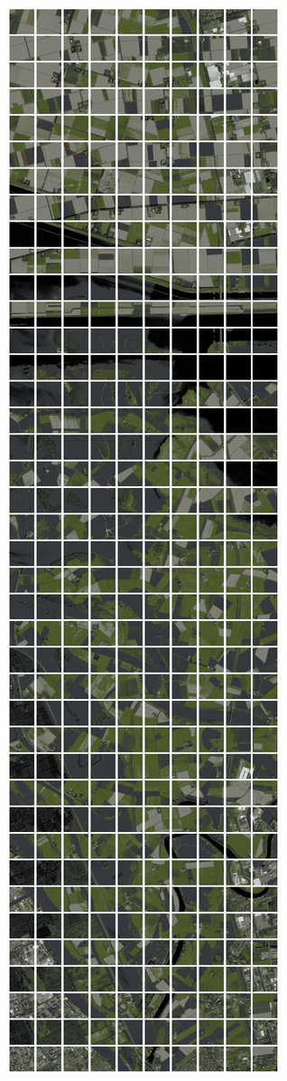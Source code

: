 <html>
<div>
<img src="https://github.com/HakkaTjakka/NL_TILE_MAP/blob/main/18/633/-1055/r.6330.-10550.png" height="44" width="44">
<img src="https://github.com/HakkaTjakka/NL_TILE_MAP/blob/main/18/633/-1055/r.6331.-10550.png" height="44" width="44">
<img src="https://github.com/HakkaTjakka/NL_TILE_MAP/blob/main/18/633/-1055/r.6332.-10550.png" height="44" width="44">
<img src="https://github.com/HakkaTjakka/NL_TILE_MAP/blob/main/18/633/-1055/r.6333.-10550.png" height="44" width="44">
<img src="https://github.com/HakkaTjakka/NL_TILE_MAP/blob/main/18/633/-1055/r.6334.-10550.png" height="44" width="44">
<img src="https://github.com/HakkaTjakka/NL_TILE_MAP/blob/main/18/633/-1055/r.6335.-10550.png" height="44" width="44">
<img src="https://github.com/HakkaTjakka/NL_TILE_MAP/blob/main/18/633/-1055/r.6336.-10550.png" height="44" width="44">
<img src="https://github.com/HakkaTjakka/NL_TILE_MAP/blob/main/18/633/-1055/r.6337.-10550.png" height="44" width="44">
<img src="https://github.com/HakkaTjakka/NL_TILE_MAP/blob/main/18/633/-1055/r.6338.-10550.png" height="44" width="44">
<img src="https://github.com/HakkaTjakka/NL_TILE_MAP/blob/main/18/633/-1055/r.6339.-10550.png" height="44" width="44">
<img src="https://github.com/HakkaTjakka/NL_TILE_MAP/blob/main/18/634/-1055/r.6340.-10550.png" height="44" width="44">
<img src="https://github.com/HakkaTjakka/NL_TILE_MAP/blob/main/18/634/-1055/r.6341.-10550.png" height="44" width="44">
<img src="https://github.com/HakkaTjakka/NL_TILE_MAP/blob/main/18/634/-1055/r.6342.-10550.png" height="44" width="44">
<img src="https://github.com/HakkaTjakka/NL_TILE_MAP/blob/main/18/634/-1055/r.6343.-10550.png" height="44" width="44">
<img src="https://github.com/HakkaTjakka/NL_TILE_MAP/blob/main/18/634/-1055/r.6344.-10550.png" height="44" width="44">
<img src="https://github.com/HakkaTjakka/NL_TILE_MAP/blob/main/18/634/-1055/r.6345.-10550.png" height="44" width="44">
<img src="https://github.com/HakkaTjakka/NL_TILE_MAP/blob/main/18/634/-1055/r.6346.-10550.png" height="44" width="44">
<img src="https://github.com/HakkaTjakka/NL_TILE_MAP/blob/main/18/634/-1055/r.6347.-10550.png" height="44" width="44">
<img src="https://github.com/HakkaTjakka/NL_TILE_MAP/blob/main/18/634/-1055/r.6348.-10550.png" height="44" width="44">
<img src="https://github.com/HakkaTjakka/NL_TILE_MAP/blob/main/18/634/-1055/r.6349.-10550.png" height="44" width="44">
<br>
<img src="https://github.com/HakkaTjakka/NL_TILE_MAP/blob/main/18/633/-1055/r.6330.-10549.png" height="44" width="44">
<img src="https://github.com/HakkaTjakka/NL_TILE_MAP/blob/main/18/633/-1055/r.6331.-10549.png" height="44" width="44">
<img src="https://github.com/HakkaTjakka/NL_TILE_MAP/blob/main/18/633/-1055/r.6332.-10549.png" height="44" width="44">
<img src="https://github.com/HakkaTjakka/NL_TILE_MAP/blob/main/18/633/-1055/r.6333.-10549.png" height="44" width="44">
<img src="https://github.com/HakkaTjakka/NL_TILE_MAP/blob/main/18/633/-1055/r.6334.-10549.png" height="44" width="44">
<img src="https://github.com/HakkaTjakka/NL_TILE_MAP/blob/main/18/633/-1055/r.6335.-10549.png" height="44" width="44">
<img src="https://github.com/HakkaTjakka/NL_TILE_MAP/blob/main/18/633/-1055/r.6336.-10549.png" height="44" width="44">
<img src="https://github.com/HakkaTjakka/NL_TILE_MAP/blob/main/18/633/-1055/r.6337.-10549.png" height="44" width="44">
<img src="https://github.com/HakkaTjakka/NL_TILE_MAP/blob/main/18/633/-1055/r.6338.-10549.png" height="44" width="44">
<img src="https://github.com/HakkaTjakka/NL_TILE_MAP/blob/main/18/633/-1055/r.6339.-10549.png" height="44" width="44">
<img src="https://github.com/HakkaTjakka/NL_TILE_MAP/blob/main/18/634/-1055/r.6340.-10549.png" height="44" width="44">
<img src="https://github.com/HakkaTjakka/NL_TILE_MAP/blob/main/18/634/-1055/r.6341.-10549.png" height="44" width="44">
<img src="https://github.com/HakkaTjakka/NL_TILE_MAP/blob/main/18/634/-1055/r.6342.-10549.png" height="44" width="44">
<img src="https://github.com/HakkaTjakka/NL_TILE_MAP/blob/main/18/634/-1055/r.6343.-10549.png" height="44" width="44">
<img src="https://github.com/HakkaTjakka/NL_TILE_MAP/blob/main/18/634/-1055/r.6344.-10549.png" height="44" width="44">
<img src="https://github.com/HakkaTjakka/NL_TILE_MAP/blob/main/18/634/-1055/r.6345.-10549.png" height="44" width="44">
<img src="https://github.com/HakkaTjakka/NL_TILE_MAP/blob/main/18/634/-1055/r.6346.-10549.png" height="44" width="44">
<img src="https://github.com/HakkaTjakka/NL_TILE_MAP/blob/main/18/634/-1055/r.6347.-10549.png" height="44" width="44">
<img src="https://github.com/HakkaTjakka/NL_TILE_MAP/blob/main/18/634/-1055/r.6348.-10549.png" height="44" width="44">
<img src="https://github.com/HakkaTjakka/NL_TILE_MAP/blob/main/18/634/-1055/r.6349.-10549.png" height="44" width="44">
<br>
<img src="https://github.com/HakkaTjakka/NL_TILE_MAP/blob/main/18/633/-1055/r.6330.-10548.png" height="44" width="44">
<img src="https://github.com/HakkaTjakka/NL_TILE_MAP/blob/main/18/633/-1055/r.6331.-10548.png" height="44" width="44">
<img src="https://github.com/HakkaTjakka/NL_TILE_MAP/blob/main/18/633/-1055/r.6332.-10548.png" height="44" width="44">
<img src="https://github.com/HakkaTjakka/NL_TILE_MAP/blob/main/18/633/-1055/r.6333.-10548.png" height="44" width="44">
<img src="https://github.com/HakkaTjakka/NL_TILE_MAP/blob/main/18/633/-1055/r.6334.-10548.png" height="44" width="44">
<img src="https://github.com/HakkaTjakka/NL_TILE_MAP/blob/main/18/633/-1055/r.6335.-10548.png" height="44" width="44">
<img src="https://github.com/HakkaTjakka/NL_TILE_MAP/blob/main/18/633/-1055/r.6336.-10548.png" height="44" width="44">
<img src="https://github.com/HakkaTjakka/NL_TILE_MAP/blob/main/18/633/-1055/r.6337.-10548.png" height="44" width="44">
<img src="https://github.com/HakkaTjakka/NL_TILE_MAP/blob/main/18/633/-1055/r.6338.-10548.png" height="44" width="44">
<img src="https://github.com/HakkaTjakka/NL_TILE_MAP/blob/main/18/633/-1055/r.6339.-10548.png" height="44" width="44">
<img src="https://github.com/HakkaTjakka/NL_TILE_MAP/blob/main/18/634/-1055/r.6340.-10548.png" height="44" width="44">
<img src="https://github.com/HakkaTjakka/NL_TILE_MAP/blob/main/18/634/-1055/r.6341.-10548.png" height="44" width="44">
<img src="https://github.com/HakkaTjakka/NL_TILE_MAP/blob/main/18/634/-1055/r.6342.-10548.png" height="44" width="44">
<img src="https://github.com/HakkaTjakka/NL_TILE_MAP/blob/main/18/634/-1055/r.6343.-10548.png" height="44" width="44">
<img src="https://github.com/HakkaTjakka/NL_TILE_MAP/blob/main/18/634/-1055/r.6344.-10548.png" height="44" width="44">
<img src="https://github.com/HakkaTjakka/NL_TILE_MAP/blob/main/18/634/-1055/r.6345.-10548.png" height="44" width="44">
<img src="https://github.com/HakkaTjakka/NL_TILE_MAP/blob/main/18/634/-1055/r.6346.-10548.png" height="44" width="44">
<img src="https://github.com/HakkaTjakka/NL_TILE_MAP/blob/main/18/634/-1055/r.6347.-10548.png" height="44" width="44">
<img src="https://github.com/HakkaTjakka/NL_TILE_MAP/blob/main/18/634/-1055/r.6348.-10548.png" height="44" width="44">
<img src="https://github.com/HakkaTjakka/NL_TILE_MAP/blob/main/18/634/-1055/r.6349.-10548.png" height="44" width="44">
<br>
<img src="https://github.com/HakkaTjakka/NL_TILE_MAP/blob/main/18/633/-1055/r.6330.-10547.png" height="44" width="44">
<img src="https://github.com/HakkaTjakka/NL_TILE_MAP/blob/main/18/633/-1055/r.6331.-10547.png" height="44" width="44">
<img src="https://github.com/HakkaTjakka/NL_TILE_MAP/blob/main/18/633/-1055/r.6332.-10547.png" height="44" width="44">
<img src="https://github.com/HakkaTjakka/NL_TILE_MAP/blob/main/18/633/-1055/r.6333.-10547.png" height="44" width="44">
<img src="https://github.com/HakkaTjakka/NL_TILE_MAP/blob/main/18/633/-1055/r.6334.-10547.png" height="44" width="44">
<img src="https://github.com/HakkaTjakka/NL_TILE_MAP/blob/main/18/633/-1055/r.6335.-10547.png" height="44" width="44">
<img src="https://github.com/HakkaTjakka/NL_TILE_MAP/blob/main/18/633/-1055/r.6336.-10547.png" height="44" width="44">
<img src="https://github.com/HakkaTjakka/NL_TILE_MAP/blob/main/18/633/-1055/r.6337.-10547.png" height="44" width="44">
<img src="https://github.com/HakkaTjakka/NL_TILE_MAP/blob/main/18/633/-1055/r.6338.-10547.png" height="44" width="44">
<img src="https://github.com/HakkaTjakka/NL_TILE_MAP/blob/main/18/633/-1055/r.6339.-10547.png" height="44" width="44">
<img src="https://github.com/HakkaTjakka/NL_TILE_MAP/blob/main/18/634/-1055/r.6340.-10547.png" height="44" width="44">
<img src="https://github.com/HakkaTjakka/NL_TILE_MAP/blob/main/18/634/-1055/r.6341.-10547.png" height="44" width="44">
<img src="https://github.com/HakkaTjakka/NL_TILE_MAP/blob/main/18/634/-1055/r.6342.-10547.png" height="44" width="44">
<img src="https://github.com/HakkaTjakka/NL_TILE_MAP/blob/main/18/634/-1055/r.6343.-10547.png" height="44" width="44">
<img src="https://github.com/HakkaTjakka/NL_TILE_MAP/blob/main/18/634/-1055/r.6344.-10547.png" height="44" width="44">
<img src="https://github.com/HakkaTjakka/NL_TILE_MAP/blob/main/18/634/-1055/r.6345.-10547.png" height="44" width="44">
<img src="https://github.com/HakkaTjakka/NL_TILE_MAP/blob/main/18/634/-1055/r.6346.-10547.png" height="44" width="44">
<img src="https://github.com/HakkaTjakka/NL_TILE_MAP/blob/main/18/634/-1055/r.6347.-10547.png" height="44" width="44">
<img src="https://github.com/HakkaTjakka/NL_TILE_MAP/blob/main/18/634/-1055/r.6348.-10547.png" height="44" width="44">
<img src="https://github.com/HakkaTjakka/NL_TILE_MAP/blob/main/18/634/-1055/r.6349.-10547.png" height="44" width="44">
<br>
<img src="https://github.com/HakkaTjakka/NL_TILE_MAP/blob/main/18/633/-1055/r.6330.-10546.png" height="44" width="44">
<img src="https://github.com/HakkaTjakka/NL_TILE_MAP/blob/main/18/633/-1055/r.6331.-10546.png" height="44" width="44">
<img src="https://github.com/HakkaTjakka/NL_TILE_MAP/blob/main/18/633/-1055/r.6332.-10546.png" height="44" width="44">
<img src="https://github.com/HakkaTjakka/NL_TILE_MAP/blob/main/18/633/-1055/r.6333.-10546.png" height="44" width="44">
<img src="https://github.com/HakkaTjakka/NL_TILE_MAP/blob/main/18/633/-1055/r.6334.-10546.png" height="44" width="44">
<img src="https://github.com/HakkaTjakka/NL_TILE_MAP/blob/main/18/633/-1055/r.6335.-10546.png" height="44" width="44">
<img src="https://github.com/HakkaTjakka/NL_TILE_MAP/blob/main/18/633/-1055/r.6336.-10546.png" height="44" width="44">
<img src="https://github.com/HakkaTjakka/NL_TILE_MAP/blob/main/18/633/-1055/r.6337.-10546.png" height="44" width="44">
<img src="https://github.com/HakkaTjakka/NL_TILE_MAP/blob/main/18/633/-1055/r.6338.-10546.png" height="44" width="44">
<img src="https://github.com/HakkaTjakka/NL_TILE_MAP/blob/main/18/633/-1055/r.6339.-10546.png" height="44" width="44">
<img src="https://github.com/HakkaTjakka/NL_TILE_MAP/blob/main/18/634/-1055/r.6340.-10546.png" height="44" width="44">
<img src="https://github.com/HakkaTjakka/NL_TILE_MAP/blob/main/18/634/-1055/r.6341.-10546.png" height="44" width="44">
<img src="https://github.com/HakkaTjakka/NL_TILE_MAP/blob/main/18/634/-1055/r.6342.-10546.png" height="44" width="44">
<img src="https://github.com/HakkaTjakka/NL_TILE_MAP/blob/main/18/634/-1055/r.6343.-10546.png" height="44" width="44">
<img src="https://github.com/HakkaTjakka/NL_TILE_MAP/blob/main/18/634/-1055/r.6344.-10546.png" height="44" width="44">
<img src="https://github.com/HakkaTjakka/NL_TILE_MAP/blob/main/18/634/-1055/r.6345.-10546.png" height="44" width="44">
<img src="https://github.com/HakkaTjakka/NL_TILE_MAP/blob/main/18/634/-1055/r.6346.-10546.png" height="44" width="44">
<img src="https://github.com/HakkaTjakka/NL_TILE_MAP/blob/main/18/634/-1055/r.6347.-10546.png" height="44" width="44">
<img src="https://github.com/HakkaTjakka/NL_TILE_MAP/blob/main/18/634/-1055/r.6348.-10546.png" height="44" width="44">
<img src="https://github.com/HakkaTjakka/NL_TILE_MAP/blob/main/18/634/-1055/r.6349.-10546.png" height="44" width="44">
<br>
<img src="https://github.com/HakkaTjakka/NL_TILE_MAP/blob/main/18/633/-1055/r.6330.-10545.png" height="44" width="44">
<img src="https://github.com/HakkaTjakka/NL_TILE_MAP/blob/main/18/633/-1055/r.6331.-10545.png" height="44" width="44">
<img src="https://github.com/HakkaTjakka/NL_TILE_MAP/blob/main/18/633/-1055/r.6332.-10545.png" height="44" width="44">
<img src="https://github.com/HakkaTjakka/NL_TILE_MAP/blob/main/18/633/-1055/r.6333.-10545.png" height="44" width="44">
<img src="https://github.com/HakkaTjakka/NL_TILE_MAP/blob/main/18/633/-1055/r.6334.-10545.png" height="44" width="44">
<img src="https://github.com/HakkaTjakka/NL_TILE_MAP/blob/main/18/633/-1055/r.6335.-10545.png" height="44" width="44">
<img src="https://github.com/HakkaTjakka/NL_TILE_MAP/blob/main/18/633/-1055/r.6336.-10545.png" height="44" width="44">
<img src="https://github.com/HakkaTjakka/NL_TILE_MAP/blob/main/18/633/-1055/r.6337.-10545.png" height="44" width="44">
<img src="https://github.com/HakkaTjakka/NL_TILE_MAP/blob/main/18/633/-1055/r.6338.-10545.png" height="44" width="44">
<img src="https://github.com/HakkaTjakka/NL_TILE_MAP/blob/main/18/633/-1055/r.6339.-10545.png" height="44" width="44">
<img src="https://github.com/HakkaTjakka/NL_TILE_MAP/blob/main/18/634/-1055/r.6340.-10545.png" height="44" width="44">
<img src="https://github.com/HakkaTjakka/NL_TILE_MAP/blob/main/18/634/-1055/r.6341.-10545.png" height="44" width="44">
<img src="https://github.com/HakkaTjakka/NL_TILE_MAP/blob/main/18/634/-1055/r.6342.-10545.png" height="44" width="44">
<img src="https://github.com/HakkaTjakka/NL_TILE_MAP/blob/main/18/634/-1055/r.6343.-10545.png" height="44" width="44">
<img src="https://github.com/HakkaTjakka/NL_TILE_MAP/blob/main/18/634/-1055/r.6344.-10545.png" height="44" width="44">
<img src="https://github.com/HakkaTjakka/NL_TILE_MAP/blob/main/18/634/-1055/r.6345.-10545.png" height="44" width="44">
<img src="https://github.com/HakkaTjakka/NL_TILE_MAP/blob/main/18/634/-1055/r.6346.-10545.png" height="44" width="44">
<img src="https://github.com/HakkaTjakka/NL_TILE_MAP/blob/main/18/634/-1055/r.6347.-10545.png" height="44" width="44">
<img src="https://github.com/HakkaTjakka/NL_TILE_MAP/blob/main/18/634/-1055/r.6348.-10545.png" height="44" width="44">
<img src="https://github.com/HakkaTjakka/NL_TILE_MAP/blob/main/18/634/-1055/r.6349.-10545.png" height="44" width="44">
<br>
<img src="https://github.com/HakkaTjakka/NL_TILE_MAP/blob/main/18/633/-1055/r.6330.-10544.png" height="44" width="44">
<img src="https://github.com/HakkaTjakka/NL_TILE_MAP/blob/main/18/633/-1055/r.6331.-10544.png" height="44" width="44">
<img src="https://github.com/HakkaTjakka/NL_TILE_MAP/blob/main/18/633/-1055/r.6332.-10544.png" height="44" width="44">
<img src="https://github.com/HakkaTjakka/NL_TILE_MAP/blob/main/18/633/-1055/r.6333.-10544.png" height="44" width="44">
<img src="https://github.com/HakkaTjakka/NL_TILE_MAP/blob/main/18/633/-1055/r.6334.-10544.png" height="44" width="44">
<img src="https://github.com/HakkaTjakka/NL_TILE_MAP/blob/main/18/633/-1055/r.6335.-10544.png" height="44" width="44">
<img src="https://github.com/HakkaTjakka/NL_TILE_MAP/blob/main/18/633/-1055/r.6336.-10544.png" height="44" width="44">
<img src="https://github.com/HakkaTjakka/NL_TILE_MAP/blob/main/18/633/-1055/r.6337.-10544.png" height="44" width="44">
<img src="https://github.com/HakkaTjakka/NL_TILE_MAP/blob/main/18/633/-1055/r.6338.-10544.png" height="44" width="44">
<img src="https://github.com/HakkaTjakka/NL_TILE_MAP/blob/main/18/633/-1055/r.6339.-10544.png" height="44" width="44">
<img src="https://github.com/HakkaTjakka/NL_TILE_MAP/blob/main/18/634/-1055/r.6340.-10544.png" height="44" width="44">
<img src="https://github.com/HakkaTjakka/NL_TILE_MAP/blob/main/18/634/-1055/r.6341.-10544.png" height="44" width="44">
<img src="https://github.com/HakkaTjakka/NL_TILE_MAP/blob/main/18/634/-1055/r.6342.-10544.png" height="44" width="44">
<img src="https://github.com/HakkaTjakka/NL_TILE_MAP/blob/main/18/634/-1055/r.6343.-10544.png" height="44" width="44">
<img src="https://github.com/HakkaTjakka/NL_TILE_MAP/blob/main/18/634/-1055/r.6344.-10544.png" height="44" width="44">
<img src="https://github.com/HakkaTjakka/NL_TILE_MAP/blob/main/18/634/-1055/r.6345.-10544.png" height="44" width="44">
<img src="https://github.com/HakkaTjakka/NL_TILE_MAP/blob/main/18/634/-1055/r.6346.-10544.png" height="44" width="44">
<img src="https://github.com/HakkaTjakka/NL_TILE_MAP/blob/main/18/634/-1055/r.6347.-10544.png" height="44" width="44">
<img src="https://github.com/HakkaTjakka/NL_TILE_MAP/blob/main/18/634/-1055/r.6348.-10544.png" height="44" width="44">
<img src="https://github.com/HakkaTjakka/NL_TILE_MAP/blob/main/18/634/-1055/r.6349.-10544.png" height="44" width="44">
<br>
<img src="https://github.com/HakkaTjakka/NL_TILE_MAP/blob/main/18/633/-1055/r.6330.-10543.png" height="44" width="44">
<img src="https://github.com/HakkaTjakka/NL_TILE_MAP/blob/main/18/633/-1055/r.6331.-10543.png" height="44" width="44">
<img src="https://github.com/HakkaTjakka/NL_TILE_MAP/blob/main/18/633/-1055/r.6332.-10543.png" height="44" width="44">
<img src="https://github.com/HakkaTjakka/NL_TILE_MAP/blob/main/18/633/-1055/r.6333.-10543.png" height="44" width="44">
<img src="https://github.com/HakkaTjakka/NL_TILE_MAP/blob/main/18/633/-1055/r.6334.-10543.png" height="44" width="44">
<img src="https://github.com/HakkaTjakka/NL_TILE_MAP/blob/main/18/633/-1055/r.6335.-10543.png" height="44" width="44">
<img src="https://github.com/HakkaTjakka/NL_TILE_MAP/blob/main/18/633/-1055/r.6336.-10543.png" height="44" width="44">
<img src="https://github.com/HakkaTjakka/NL_TILE_MAP/blob/main/18/633/-1055/r.6337.-10543.png" height="44" width="44">
<img src="https://github.com/HakkaTjakka/NL_TILE_MAP/blob/main/18/633/-1055/r.6338.-10543.png" height="44" width="44">
<img src="https://github.com/HakkaTjakka/NL_TILE_MAP/blob/main/18/633/-1055/r.6339.-10543.png" height="44" width="44">
<img src="https://github.com/HakkaTjakka/NL_TILE_MAP/blob/main/18/634/-1055/r.6340.-10543.png" height="44" width="44">
<img src="https://github.com/HakkaTjakka/NL_TILE_MAP/blob/main/18/634/-1055/r.6341.-10543.png" height="44" width="44">
<img src="https://github.com/HakkaTjakka/NL_TILE_MAP/blob/main/18/634/-1055/r.6342.-10543.png" height="44" width="44">
<img src="https://github.com/HakkaTjakka/NL_TILE_MAP/blob/main/18/634/-1055/r.6343.-10543.png" height="44" width="44">
<img src="https://github.com/HakkaTjakka/NL_TILE_MAP/blob/main/18/634/-1055/r.6344.-10543.png" height="44" width="44">
<img src="https://github.com/HakkaTjakka/NL_TILE_MAP/blob/main/18/634/-1055/r.6345.-10543.png" height="44" width="44">
<img src="https://github.com/HakkaTjakka/NL_TILE_MAP/blob/main/18/634/-1055/r.6346.-10543.png" height="44" width="44">
<img src="https://github.com/HakkaTjakka/NL_TILE_MAP/blob/main/18/634/-1055/r.6347.-10543.png" height="44" width="44">
<img src="https://github.com/HakkaTjakka/NL_TILE_MAP/blob/main/18/634/-1055/r.6348.-10543.png" height="44" width="44">
<img src="https://github.com/HakkaTjakka/NL_TILE_MAP/blob/main/18/634/-1055/r.6349.-10543.png" height="44" width="44">
<br>
<img src="https://github.com/HakkaTjakka/NL_TILE_MAP/blob/main/18/633/-1055/r.6330.-10542.png" height="44" width="44">
<img src="https://github.com/HakkaTjakka/NL_TILE_MAP/blob/main/18/633/-1055/r.6331.-10542.png" height="44" width="44">
<img src="https://github.com/HakkaTjakka/NL_TILE_MAP/blob/main/18/633/-1055/r.6332.-10542.png" height="44" width="44">
<img src="https://github.com/HakkaTjakka/NL_TILE_MAP/blob/main/18/633/-1055/r.6333.-10542.png" height="44" width="44">
<img src="https://github.com/HakkaTjakka/NL_TILE_MAP/blob/main/18/633/-1055/r.6334.-10542.png" height="44" width="44">
<img src="https://github.com/HakkaTjakka/NL_TILE_MAP/blob/main/18/633/-1055/r.6335.-10542.png" height="44" width="44">
<img src="https://github.com/HakkaTjakka/NL_TILE_MAP/blob/main/18/633/-1055/r.6336.-10542.png" height="44" width="44">
<img src="https://github.com/HakkaTjakka/NL_TILE_MAP/blob/main/18/633/-1055/r.6337.-10542.png" height="44" width="44">
<img src="https://github.com/HakkaTjakka/NL_TILE_MAP/blob/main/18/633/-1055/r.6338.-10542.png" height="44" width="44">
<img src="https://github.com/HakkaTjakka/NL_TILE_MAP/blob/main/18/633/-1055/r.6339.-10542.png" height="44" width="44">
<img src="https://github.com/HakkaTjakka/NL_TILE_MAP/blob/main/18/634/-1055/r.6340.-10542.png" height="44" width="44">
<img src="https://github.com/HakkaTjakka/NL_TILE_MAP/blob/main/18/634/-1055/r.6341.-10542.png" height="44" width="44">
<img src="https://github.com/HakkaTjakka/NL_TILE_MAP/blob/main/18/634/-1055/r.6342.-10542.png" height="44" width="44">
<img src="https://github.com/HakkaTjakka/NL_TILE_MAP/blob/main/18/634/-1055/r.6343.-10542.png" height="44" width="44">
<img src="https://github.com/HakkaTjakka/NL_TILE_MAP/blob/main/18/634/-1055/r.6344.-10542.png" height="44" width="44">
<img src="https://github.com/HakkaTjakka/NL_TILE_MAP/blob/main/18/634/-1055/r.6345.-10542.png" height="44" width="44">
<img src="https://github.com/HakkaTjakka/NL_TILE_MAP/blob/main/18/634/-1055/r.6346.-10542.png" height="44" width="44">
<img src="https://github.com/HakkaTjakka/NL_TILE_MAP/blob/main/18/634/-1055/r.6347.-10542.png" height="44" width="44">
<img src="https://github.com/HakkaTjakka/NL_TILE_MAP/blob/main/18/634/-1055/r.6348.-10542.png" height="44" width="44">
<img src="https://github.com/HakkaTjakka/NL_TILE_MAP/blob/main/18/634/-1055/r.6349.-10542.png" height="44" width="44">
<br>
<img src="https://github.com/HakkaTjakka/NL_TILE_MAP/blob/main/18/633/-1055/r.6330.-10541.png" height="44" width="44">
<img src="https://github.com/HakkaTjakka/NL_TILE_MAP/blob/main/18/633/-1055/r.6331.-10541.png" height="44" width="44">
<img src="https://github.com/HakkaTjakka/NL_TILE_MAP/blob/main/18/633/-1055/r.6332.-10541.png" height="44" width="44">
<img src="https://github.com/HakkaTjakka/NL_TILE_MAP/blob/main/18/633/-1055/r.6333.-10541.png" height="44" width="44">
<img src="https://github.com/HakkaTjakka/NL_TILE_MAP/blob/main/18/633/-1055/r.6334.-10541.png" height="44" width="44">
<img src="https://github.com/HakkaTjakka/NL_TILE_MAP/blob/main/18/633/-1055/r.6335.-10541.png" height="44" width="44">
<img src="https://github.com/HakkaTjakka/NL_TILE_MAP/blob/main/18/633/-1055/r.6336.-10541.png" height="44" width="44">
<img src="https://github.com/HakkaTjakka/NL_TILE_MAP/blob/main/18/633/-1055/r.6337.-10541.png" height="44" width="44">
<img src="https://github.com/HakkaTjakka/NL_TILE_MAP/blob/main/18/633/-1055/r.6338.-10541.png" height="44" width="44">
<img src="https://github.com/HakkaTjakka/NL_TILE_MAP/blob/main/18/633/-1055/r.6339.-10541.png" height="44" width="44">
<img src="https://github.com/HakkaTjakka/NL_TILE_MAP/blob/main/18/634/-1055/r.6340.-10541.png" height="44" width="44">
<img src="https://github.com/HakkaTjakka/NL_TILE_MAP/blob/main/18/634/-1055/r.6341.-10541.png" height="44" width="44">
<img src="https://github.com/HakkaTjakka/NL_TILE_MAP/blob/main/18/634/-1055/r.6342.-10541.png" height="44" width="44">
<img src="https://github.com/HakkaTjakka/NL_TILE_MAP/blob/main/18/634/-1055/r.6343.-10541.png" height="44" width="44">
<img src="https://github.com/HakkaTjakka/NL_TILE_MAP/blob/main/18/634/-1055/r.6344.-10541.png" height="44" width="44">
<img src="https://github.com/HakkaTjakka/NL_TILE_MAP/blob/main/18/634/-1055/r.6345.-10541.png" height="44" width="44">
<img src="https://github.com/HakkaTjakka/NL_TILE_MAP/blob/main/18/634/-1055/r.6346.-10541.png" height="44" width="44">
<img src="https://github.com/HakkaTjakka/NL_TILE_MAP/blob/main/18/634/-1055/r.6347.-10541.png" height="44" width="44">
<img src="https://github.com/HakkaTjakka/NL_TILE_MAP/blob/main/18/634/-1055/r.6348.-10541.png" height="44" width="44">
<img src="https://github.com/HakkaTjakka/NL_TILE_MAP/blob/main/18/634/-1055/r.6349.-10541.png" height="44" width="44">
<br>
<img src="https://github.com/HakkaTjakka/NL_TILE_MAP/blob/main/18/633/-1054/r.6330.-10540.png" height="44" width="44">
<img src="https://github.com/HakkaTjakka/NL_TILE_MAP/blob/main/18/633/-1054/r.6331.-10540.png" height="44" width="44">
<img src="https://github.com/HakkaTjakka/NL_TILE_MAP/blob/main/18/633/-1054/r.6332.-10540.png" height="44" width="44">
<img src="https://github.com/HakkaTjakka/NL_TILE_MAP/blob/main/18/633/-1054/r.6333.-10540.png" height="44" width="44">
<img src="https://github.com/HakkaTjakka/NL_TILE_MAP/blob/main/18/633/-1054/r.6334.-10540.png" height="44" width="44">
<img src="https://github.com/HakkaTjakka/NL_TILE_MAP/blob/main/18/633/-1054/r.6335.-10540.png" height="44" width="44">
<img src="https://github.com/HakkaTjakka/NL_TILE_MAP/blob/main/18/633/-1054/r.6336.-10540.png" height="44" width="44">
<img src="https://github.com/HakkaTjakka/NL_TILE_MAP/blob/main/18/633/-1054/r.6337.-10540.png" height="44" width="44">
<img src="https://github.com/HakkaTjakka/NL_TILE_MAP/blob/main/18/633/-1054/r.6338.-10540.png" height="44" width="44">
<img src="https://github.com/HakkaTjakka/NL_TILE_MAP/blob/main/18/633/-1054/r.6339.-10540.png" height="44" width="44">
<img src="https://github.com/HakkaTjakka/NL_TILE_MAP/blob/main/18/634/-1054/r.6340.-10540.png" height="44" width="44">
<img src="https://github.com/HakkaTjakka/NL_TILE_MAP/blob/main/18/634/-1054/r.6341.-10540.png" height="44" width="44">
<img src="https://github.com/HakkaTjakka/NL_TILE_MAP/blob/main/18/634/-1054/r.6342.-10540.png" height="44" width="44">
<img src="https://github.com/HakkaTjakka/NL_TILE_MAP/blob/main/18/634/-1054/r.6343.-10540.png" height="44" width="44">
<img src="https://github.com/HakkaTjakka/NL_TILE_MAP/blob/main/18/634/-1054/r.6344.-10540.png" height="44" width="44">
<img src="https://github.com/HakkaTjakka/NL_TILE_MAP/blob/main/18/634/-1054/r.6345.-10540.png" height="44" width="44">
<img src="https://github.com/HakkaTjakka/NL_TILE_MAP/blob/main/18/634/-1054/r.6346.-10540.png" height="44" width="44">
<img src="https://github.com/HakkaTjakka/NL_TILE_MAP/blob/main/18/634/-1054/r.6347.-10540.png" height="44" width="44">
<img src="https://github.com/HakkaTjakka/NL_TILE_MAP/blob/main/18/634/-1054/r.6348.-10540.png" height="44" width="44">
<img src="https://github.com/HakkaTjakka/NL_TILE_MAP/blob/main/18/634/-1054/r.6349.-10540.png" height="44" width="44">
<br>
<img src="https://github.com/HakkaTjakka/NL_TILE_MAP/blob/main/18/633/-1054/r.6330.-10539.png" height="44" width="44">
<img src="https://github.com/HakkaTjakka/NL_TILE_MAP/blob/main/18/633/-1054/r.6331.-10539.png" height="44" width="44">
<img src="https://github.com/HakkaTjakka/NL_TILE_MAP/blob/main/18/633/-1054/r.6332.-10539.png" height="44" width="44">
<img src="https://github.com/HakkaTjakka/NL_TILE_MAP/blob/main/18/633/-1054/r.6333.-10539.png" height="44" width="44">
<img src="https://github.com/HakkaTjakka/NL_TILE_MAP/blob/main/18/633/-1054/r.6334.-10539.png" height="44" width="44">
<img src="https://github.com/HakkaTjakka/NL_TILE_MAP/blob/main/18/633/-1054/r.6335.-10539.png" height="44" width="44">
<img src="https://github.com/HakkaTjakka/NL_TILE_MAP/blob/main/18/633/-1054/r.6336.-10539.png" height="44" width="44">
<img src="https://github.com/HakkaTjakka/NL_TILE_MAP/blob/main/18/633/-1054/r.6337.-10539.png" height="44" width="44">
<img src="https://github.com/HakkaTjakka/NL_TILE_MAP/blob/main/18/633/-1054/r.6338.-10539.png" height="44" width="44">
<img src="https://github.com/HakkaTjakka/NL_TILE_MAP/blob/main/18/633/-1054/r.6339.-10539.png" height="44" width="44">
<img src="https://github.com/HakkaTjakka/NL_TILE_MAP/blob/main/18/634/-1054/r.6340.-10539.png" height="44" width="44">
<img src="https://github.com/HakkaTjakka/NL_TILE_MAP/blob/main/18/634/-1054/r.6341.-10539.png" height="44" width="44">
<img src="https://github.com/HakkaTjakka/NL_TILE_MAP/blob/main/18/634/-1054/r.6342.-10539.png" height="44" width="44">
<img src="https://github.com/HakkaTjakka/NL_TILE_MAP/blob/main/18/634/-1054/r.6343.-10539.png" height="44" width="44">
<img src="https://github.com/HakkaTjakka/NL_TILE_MAP/blob/main/18/634/-1054/r.6344.-10539.png" height="44" width="44">
<img src="https://github.com/HakkaTjakka/NL_TILE_MAP/blob/main/18/634/-1054/r.6345.-10539.png" height="44" width="44">
<img src="https://github.com/HakkaTjakka/NL_TILE_MAP/blob/main/18/634/-1054/r.6346.-10539.png" height="44" width="44">
<img src="https://github.com/HakkaTjakka/NL_TILE_MAP/blob/main/18/634/-1054/r.6347.-10539.png" height="44" width="44">
<img src="https://github.com/HakkaTjakka/NL_TILE_MAP/blob/main/18/634/-1054/r.6348.-10539.png" height="44" width="44">
<img src="https://github.com/HakkaTjakka/NL_TILE_MAP/blob/main/18/634/-1054/r.6349.-10539.png" height="44" width="44">
<br>
<img src="https://github.com/HakkaTjakka/NL_TILE_MAP/blob/main/18/633/-1054/r.6330.-10538.png" height="44" width="44">
<img src="https://github.com/HakkaTjakka/NL_TILE_MAP/blob/main/18/633/-1054/r.6331.-10538.png" height="44" width="44">
<img src="https://github.com/HakkaTjakka/NL_TILE_MAP/blob/main/18/633/-1054/r.6332.-10538.png" height="44" width="44">
<img src="https://github.com/HakkaTjakka/NL_TILE_MAP/blob/main/18/633/-1054/r.6333.-10538.png" height="44" width="44">
<img src="https://github.com/HakkaTjakka/NL_TILE_MAP/blob/main/18/633/-1054/r.6334.-10538.png" height="44" width="44">
<img src="https://github.com/HakkaTjakka/NL_TILE_MAP/blob/main/18/633/-1054/r.6335.-10538.png" height="44" width="44">
<img src="https://github.com/HakkaTjakka/NL_TILE_MAP/blob/main/18/633/-1054/r.6336.-10538.png" height="44" width="44">
<img src="https://github.com/HakkaTjakka/NL_TILE_MAP/blob/main/18/633/-1054/r.6337.-10538.png" height="44" width="44">
<img src="https://github.com/HakkaTjakka/NL_TILE_MAP/blob/main/18/633/-1054/r.6338.-10538.png" height="44" width="44">
<img src="https://github.com/HakkaTjakka/NL_TILE_MAP/blob/main/18/633/-1054/r.6339.-10538.png" height="44" width="44">
<img src="https://github.com/HakkaTjakka/NL_TILE_MAP/blob/main/18/634/-1054/r.6340.-10538.png" height="44" width="44">
<img src="https://github.com/HakkaTjakka/NL_TILE_MAP/blob/main/18/634/-1054/r.6341.-10538.png" height="44" width="44">
<img src="https://github.com/HakkaTjakka/NL_TILE_MAP/blob/main/18/634/-1054/r.6342.-10538.png" height="44" width="44">
<img src="https://github.com/HakkaTjakka/NL_TILE_MAP/blob/main/18/634/-1054/r.6343.-10538.png" height="44" width="44">
<img src="https://github.com/HakkaTjakka/NL_TILE_MAP/blob/main/18/634/-1054/r.6344.-10538.png" height="44" width="44">
<img src="https://github.com/HakkaTjakka/NL_TILE_MAP/blob/main/18/634/-1054/r.6345.-10538.png" height="44" width="44">
<img src="https://github.com/HakkaTjakka/NL_TILE_MAP/blob/main/18/634/-1054/r.6346.-10538.png" height="44" width="44">
<img src="https://github.com/HakkaTjakka/NL_TILE_MAP/blob/main/18/634/-1054/r.6347.-10538.png" height="44" width="44">
<img src="https://github.com/HakkaTjakka/NL_TILE_MAP/blob/main/18/634/-1054/r.6348.-10538.png" height="44" width="44">
<img src="https://github.com/HakkaTjakka/NL_TILE_MAP/blob/main/18/634/-1054/r.6349.-10538.png" height="44" width="44">
<br>
<img src="https://github.com/HakkaTjakka/NL_TILE_MAP/blob/main/18/633/-1054/r.6330.-10537.png" height="44" width="44">
<img src="https://github.com/HakkaTjakka/NL_TILE_MAP/blob/main/18/633/-1054/r.6331.-10537.png" height="44" width="44">
<img src="https://github.com/HakkaTjakka/NL_TILE_MAP/blob/main/18/633/-1054/r.6332.-10537.png" height="44" width="44">
<img src="https://github.com/HakkaTjakka/NL_TILE_MAP/blob/main/18/633/-1054/r.6333.-10537.png" height="44" width="44">
<img src="https://github.com/HakkaTjakka/NL_TILE_MAP/blob/main/18/633/-1054/r.6334.-10537.png" height="44" width="44">
<img src="https://github.com/HakkaTjakka/NL_TILE_MAP/blob/main/18/633/-1054/r.6335.-10537.png" height="44" width="44">
<img src="https://github.com/HakkaTjakka/NL_TILE_MAP/blob/main/18/633/-1054/r.6336.-10537.png" height="44" width="44">
<img src="https://github.com/HakkaTjakka/NL_TILE_MAP/blob/main/18/633/-1054/r.6337.-10537.png" height="44" width="44">
<img src="https://github.com/HakkaTjakka/NL_TILE_MAP/blob/main/18/633/-1054/r.6338.-10537.png" height="44" width="44">
<img src="https://github.com/HakkaTjakka/NL_TILE_MAP/blob/main/18/633/-1054/r.6339.-10537.png" height="44" width="44">
<img src="https://github.com/HakkaTjakka/NL_TILE_MAP/blob/main/18/634/-1054/r.6340.-10537.png" height="44" width="44">
<img src="https://github.com/HakkaTjakka/NL_TILE_MAP/blob/main/18/634/-1054/r.6341.-10537.png" height="44" width="44">
<img src="https://github.com/HakkaTjakka/NL_TILE_MAP/blob/main/18/634/-1054/r.6342.-10537.png" height="44" width="44">
<img src="https://github.com/HakkaTjakka/NL_TILE_MAP/blob/main/18/634/-1054/r.6343.-10537.png" height="44" width="44">
<img src="https://github.com/HakkaTjakka/NL_TILE_MAP/blob/main/18/634/-1054/r.6344.-10537.png" height="44" width="44">
<img src="https://github.com/HakkaTjakka/NL_TILE_MAP/blob/main/18/634/-1054/r.6345.-10537.png" height="44" width="44">
<img src="https://github.com/HakkaTjakka/NL_TILE_MAP/blob/main/18/634/-1054/r.6346.-10537.png" height="44" width="44">
<img src="https://github.com/HakkaTjakka/NL_TILE_MAP/blob/main/18/634/-1054/r.6347.-10537.png" height="44" width="44">
<img src="https://github.com/HakkaTjakka/NL_TILE_MAP/blob/main/18/634/-1054/r.6348.-10537.png" height="44" width="44">
<img src="https://github.com/HakkaTjakka/NL_TILE_MAP/blob/main/18/634/-1054/r.6349.-10537.png" height="44" width="44">
<br>
<img src="https://github.com/HakkaTjakka/NL_TILE_MAP/blob/main/18/633/-1054/r.6330.-10536.png" height="44" width="44">
<img src="https://github.com/HakkaTjakka/NL_TILE_MAP/blob/main/18/633/-1054/r.6331.-10536.png" height="44" width="44">
<img src="https://github.com/HakkaTjakka/NL_TILE_MAP/blob/main/18/633/-1054/r.6332.-10536.png" height="44" width="44">
<img src="https://github.com/HakkaTjakka/NL_TILE_MAP/blob/main/18/633/-1054/r.6333.-10536.png" height="44" width="44">
<img src="https://github.com/HakkaTjakka/NL_TILE_MAP/blob/main/18/633/-1054/r.6334.-10536.png" height="44" width="44">
<img src="https://github.com/HakkaTjakka/NL_TILE_MAP/blob/main/18/633/-1054/r.6335.-10536.png" height="44" width="44">
<img src="https://github.com/HakkaTjakka/NL_TILE_MAP/blob/main/18/633/-1054/r.6336.-10536.png" height="44" width="44">
<img src="https://github.com/HakkaTjakka/NL_TILE_MAP/blob/main/18/633/-1054/r.6337.-10536.png" height="44" width="44">
<img src="https://github.com/HakkaTjakka/NL_TILE_MAP/blob/main/18/633/-1054/r.6338.-10536.png" height="44" width="44">
<img src="https://github.com/HakkaTjakka/NL_TILE_MAP/blob/main/18/633/-1054/r.6339.-10536.png" height="44" width="44">
<img src="https://github.com/HakkaTjakka/NL_TILE_MAP/blob/main/18/634/-1054/r.6340.-10536.png" height="44" width="44">
<img src="https://github.com/HakkaTjakka/NL_TILE_MAP/blob/main/18/634/-1054/r.6341.-10536.png" height="44" width="44">
<img src="https://github.com/HakkaTjakka/NL_TILE_MAP/blob/main/18/634/-1054/r.6342.-10536.png" height="44" width="44">
<img src="https://github.com/HakkaTjakka/NL_TILE_MAP/blob/main/18/634/-1054/r.6343.-10536.png" height="44" width="44">
<img src="https://github.com/HakkaTjakka/NL_TILE_MAP/blob/main/18/634/-1054/r.6344.-10536.png" height="44" width="44">
<img src="https://github.com/HakkaTjakka/NL_TILE_MAP/blob/main/18/634/-1054/r.6345.-10536.png" height="44" width="44">
<img src="https://github.com/HakkaTjakka/NL_TILE_MAP/blob/main/18/634/-1054/r.6346.-10536.png" height="44" width="44">
<img src="https://github.com/HakkaTjakka/NL_TILE_MAP/blob/main/18/634/-1054/r.6347.-10536.png" height="44" width="44">
<img src="https://github.com/HakkaTjakka/NL_TILE_MAP/blob/main/18/634/-1054/r.6348.-10536.png" height="44" width="44">
<img src="https://github.com/HakkaTjakka/NL_TILE_MAP/blob/main/18/634/-1054/r.6349.-10536.png" height="44" width="44">
<br>
<img src="https://github.com/HakkaTjakka/NL_TILE_MAP/blob/main/18/633/-1054/r.6330.-10535.png" height="44" width="44">
<img src="https://github.com/HakkaTjakka/NL_TILE_MAP/blob/main/18/633/-1054/r.6331.-10535.png" height="44" width="44">
<img src="https://github.com/HakkaTjakka/NL_TILE_MAP/blob/main/18/633/-1054/r.6332.-10535.png" height="44" width="44">
<img src="https://github.com/HakkaTjakka/NL_TILE_MAP/blob/main/18/633/-1054/r.6333.-10535.png" height="44" width="44">
<img src="https://github.com/HakkaTjakka/NL_TILE_MAP/blob/main/18/633/-1054/r.6334.-10535.png" height="44" width="44">
<img src="https://github.com/HakkaTjakka/NL_TILE_MAP/blob/main/18/633/-1054/r.6335.-10535.png" height="44" width="44">
<img src="https://github.com/HakkaTjakka/NL_TILE_MAP/blob/main/18/633/-1054/r.6336.-10535.png" height="44" width="44">
<img src="https://github.com/HakkaTjakka/NL_TILE_MAP/blob/main/18/633/-1054/r.6337.-10535.png" height="44" width="44">
<img src="https://github.com/HakkaTjakka/NL_TILE_MAP/blob/main/18/633/-1054/r.6338.-10535.png" height="44" width="44">
<img src="https://github.com/HakkaTjakka/NL_TILE_MAP/blob/main/18/633/-1054/r.6339.-10535.png" height="44" width="44">
<img src="https://github.com/HakkaTjakka/NL_TILE_MAP/blob/main/18/634/-1054/r.6340.-10535.png" height="44" width="44">
<img src="https://github.com/HakkaTjakka/NL_TILE_MAP/blob/main/18/634/-1054/r.6341.-10535.png" height="44" width="44">
<img src="https://github.com/HakkaTjakka/NL_TILE_MAP/blob/main/18/634/-1054/r.6342.-10535.png" height="44" width="44">
<img src="https://github.com/HakkaTjakka/NL_TILE_MAP/blob/main/18/634/-1054/r.6343.-10535.png" height="44" width="44">
<img src="https://github.com/HakkaTjakka/NL_TILE_MAP/blob/main/18/634/-1054/r.6344.-10535.png" height="44" width="44">
<img src="https://github.com/HakkaTjakka/NL_TILE_MAP/blob/main/18/634/-1054/r.6345.-10535.png" height="44" width="44">
<img src="https://github.com/HakkaTjakka/NL_TILE_MAP/blob/main/18/634/-1054/r.6346.-10535.png" height="44" width="44">
<img src="https://github.com/HakkaTjakka/NL_TILE_MAP/blob/main/18/634/-1054/r.6347.-10535.png" height="44" width="44">
<img src="https://github.com/HakkaTjakka/NL_TILE_MAP/blob/main/18/634/-1054/r.6348.-10535.png" height="44" width="44">
<img src="https://github.com/HakkaTjakka/NL_TILE_MAP/blob/main/18/634/-1054/r.6349.-10535.png" height="44" width="44">
<br>
<img src="https://github.com/HakkaTjakka/NL_TILE_MAP/blob/main/18/633/-1054/r.6330.-10534.png" height="44" width="44">
<img src="https://github.com/HakkaTjakka/NL_TILE_MAP/blob/main/18/633/-1054/r.6331.-10534.png" height="44" width="44">
<img src="https://github.com/HakkaTjakka/NL_TILE_MAP/blob/main/18/633/-1054/r.6332.-10534.png" height="44" width="44">
<img src="https://github.com/HakkaTjakka/NL_TILE_MAP/blob/main/18/633/-1054/r.6333.-10534.png" height="44" width="44">
<img src="https://github.com/HakkaTjakka/NL_TILE_MAP/blob/main/18/633/-1054/r.6334.-10534.png" height="44" width="44">
<img src="https://github.com/HakkaTjakka/NL_TILE_MAP/blob/main/18/633/-1054/r.6335.-10534.png" height="44" width="44">
<img src="https://github.com/HakkaTjakka/NL_TILE_MAP/blob/main/18/633/-1054/r.6336.-10534.png" height="44" width="44">
<img src="https://github.com/HakkaTjakka/NL_TILE_MAP/blob/main/18/633/-1054/r.6337.-10534.png" height="44" width="44">
<img src="https://github.com/HakkaTjakka/NL_TILE_MAP/blob/main/18/633/-1054/r.6338.-10534.png" height="44" width="44">
<img src="https://github.com/HakkaTjakka/NL_TILE_MAP/blob/main/18/633/-1054/r.6339.-10534.png" height="44" width="44">
<img src="https://github.com/HakkaTjakka/NL_TILE_MAP/blob/main/18/634/-1054/r.6340.-10534.png" height="44" width="44">
<img src="https://github.com/HakkaTjakka/NL_TILE_MAP/blob/main/18/634/-1054/r.6341.-10534.png" height="44" width="44">
<img src="https://github.com/HakkaTjakka/NL_TILE_MAP/blob/main/18/634/-1054/r.6342.-10534.png" height="44" width="44">
<img src="https://github.com/HakkaTjakka/NL_TILE_MAP/blob/main/18/634/-1054/r.6343.-10534.png" height="44" width="44">
<img src="https://github.com/HakkaTjakka/NL_TILE_MAP/blob/main/18/634/-1054/r.6344.-10534.png" height="44" width="44">
<img src="https://github.com/HakkaTjakka/NL_TILE_MAP/blob/main/18/634/-1054/r.6345.-10534.png" height="44" width="44">
<img src="https://github.com/HakkaTjakka/NL_TILE_MAP/blob/main/18/634/-1054/r.6346.-10534.png" height="44" width="44">
<img src="https://github.com/HakkaTjakka/NL_TILE_MAP/blob/main/18/634/-1054/r.6347.-10534.png" height="44" width="44">
<img src="https://github.com/HakkaTjakka/NL_TILE_MAP/blob/main/18/634/-1054/r.6348.-10534.png" height="44" width="44">
<img src="https://github.com/HakkaTjakka/NL_TILE_MAP/blob/main/18/634/-1054/r.6349.-10534.png" height="44" width="44">
<br>
<img src="https://github.com/HakkaTjakka/NL_TILE_MAP/blob/main/18/633/-1054/r.6330.-10533.png" height="44" width="44">
<img src="https://github.com/HakkaTjakka/NL_TILE_MAP/blob/main/18/633/-1054/r.6331.-10533.png" height="44" width="44">
<img src="https://github.com/HakkaTjakka/NL_TILE_MAP/blob/main/18/633/-1054/r.6332.-10533.png" height="44" width="44">
<img src="https://github.com/HakkaTjakka/NL_TILE_MAP/blob/main/18/633/-1054/r.6333.-10533.png" height="44" width="44">
<img src="https://github.com/HakkaTjakka/NL_TILE_MAP/blob/main/18/633/-1054/r.6334.-10533.png" height="44" width="44">
<img src="https://github.com/HakkaTjakka/NL_TILE_MAP/blob/main/18/633/-1054/r.6335.-10533.png" height="44" width="44">
<img src="https://github.com/HakkaTjakka/NL_TILE_MAP/blob/main/18/633/-1054/r.6336.-10533.png" height="44" width="44">
<img src="https://github.com/HakkaTjakka/NL_TILE_MAP/blob/main/18/633/-1054/r.6337.-10533.png" height="44" width="44">
<img src="https://github.com/HakkaTjakka/NL_TILE_MAP/blob/main/18/633/-1054/r.6338.-10533.png" height="44" width="44">
<img src="https://github.com/HakkaTjakka/NL_TILE_MAP/blob/main/18/633/-1054/r.6339.-10533.png" height="44" width="44">
<img src="https://github.com/HakkaTjakka/NL_TILE_MAP/blob/main/18/634/-1054/r.6340.-10533.png" height="44" width="44">
<img src="https://github.com/HakkaTjakka/NL_TILE_MAP/blob/main/18/634/-1054/r.6341.-10533.png" height="44" width="44">
<img src="https://github.com/HakkaTjakka/NL_TILE_MAP/blob/main/18/634/-1054/r.6342.-10533.png" height="44" width="44">
<img src="https://github.com/HakkaTjakka/NL_TILE_MAP/blob/main/18/634/-1054/r.6343.-10533.png" height="44" width="44">
<img src="https://github.com/HakkaTjakka/NL_TILE_MAP/blob/main/18/634/-1054/r.6344.-10533.png" height="44" width="44">
<img src="https://github.com/HakkaTjakka/NL_TILE_MAP/blob/main/18/634/-1054/r.6345.-10533.png" height="44" width="44">
<img src="https://github.com/HakkaTjakka/NL_TILE_MAP/blob/main/18/634/-1054/r.6346.-10533.png" height="44" width="44">
<img src="https://github.com/HakkaTjakka/NL_TILE_MAP/blob/main/18/634/-1054/r.6347.-10533.png" height="44" width="44">
<img src="https://github.com/HakkaTjakka/NL_TILE_MAP/blob/main/18/634/-1054/r.6348.-10533.png" height="44" width="44">
<img src="https://github.com/HakkaTjakka/NL_TILE_MAP/blob/main/18/634/-1054/r.6349.-10533.png" height="44" width="44">
<br>
<img src="https://github.com/HakkaTjakka/NL_TILE_MAP/blob/main/18/633/-1054/r.6330.-10532.png" height="44" width="44">
<img src="https://github.com/HakkaTjakka/NL_TILE_MAP/blob/main/18/633/-1054/r.6331.-10532.png" height="44" width="44">
<img src="https://github.com/HakkaTjakka/NL_TILE_MAP/blob/main/18/633/-1054/r.6332.-10532.png" height="44" width="44">
<img src="https://github.com/HakkaTjakka/NL_TILE_MAP/blob/main/18/633/-1054/r.6333.-10532.png" height="44" width="44">
<img src="https://github.com/HakkaTjakka/NL_TILE_MAP/blob/main/18/633/-1054/r.6334.-10532.png" height="44" width="44">
<img src="https://github.com/HakkaTjakka/NL_TILE_MAP/blob/main/18/633/-1054/r.6335.-10532.png" height="44" width="44">
<img src="https://github.com/HakkaTjakka/NL_TILE_MAP/blob/main/18/633/-1054/r.6336.-10532.png" height="44" width="44">
<img src="https://github.com/HakkaTjakka/NL_TILE_MAP/blob/main/18/633/-1054/r.6337.-10532.png" height="44" width="44">
<img src="https://github.com/HakkaTjakka/NL_TILE_MAP/blob/main/18/633/-1054/r.6338.-10532.png" height="44" width="44">
<img src="https://github.com/HakkaTjakka/NL_TILE_MAP/blob/main/18/633/-1054/r.6339.-10532.png" height="44" width="44">
<img src="https://github.com/HakkaTjakka/NL_TILE_MAP/blob/main/18/634/-1054/r.6340.-10532.png" height="44" width="44">
<img src="https://github.com/HakkaTjakka/NL_TILE_MAP/blob/main/18/634/-1054/r.6341.-10532.png" height="44" width="44">
<img src="https://github.com/HakkaTjakka/NL_TILE_MAP/blob/main/18/634/-1054/r.6342.-10532.png" height="44" width="44">
<img src="https://github.com/HakkaTjakka/NL_TILE_MAP/blob/main/18/634/-1054/r.6343.-10532.png" height="44" width="44">
<img src="https://github.com/HakkaTjakka/NL_TILE_MAP/blob/main/18/634/-1054/r.6344.-10532.png" height="44" width="44">
<img src="https://github.com/HakkaTjakka/NL_TILE_MAP/blob/main/18/634/-1054/r.6345.-10532.png" height="44" width="44">
<img src="https://github.com/HakkaTjakka/NL_TILE_MAP/blob/main/18/634/-1054/r.6346.-10532.png" height="44" width="44">
<img src="https://github.com/HakkaTjakka/NL_TILE_MAP/blob/main/18/634/-1054/r.6347.-10532.png" height="44" width="44">
<img src="https://github.com/HakkaTjakka/NL_TILE_MAP/blob/main/18/634/-1054/r.6348.-10532.png" height="44" width="44">
<img src="https://github.com/HakkaTjakka/NL_TILE_MAP/blob/main/18/634/-1054/r.6349.-10532.png" height="44" width="44">
<br>
<img src="https://github.com/HakkaTjakka/NL_TILE_MAP/blob/main/18/633/-1054/r.6330.-10531.png" height="44" width="44">
<img src="https://github.com/HakkaTjakka/NL_TILE_MAP/blob/main/18/633/-1054/r.6331.-10531.png" height="44" width="44">
<img src="https://github.com/HakkaTjakka/NL_TILE_MAP/blob/main/18/633/-1054/r.6332.-10531.png" height="44" width="44">
<img src="https://github.com/HakkaTjakka/NL_TILE_MAP/blob/main/18/633/-1054/r.6333.-10531.png" height="44" width="44">
<img src="https://github.com/HakkaTjakka/NL_TILE_MAP/blob/main/18/633/-1054/r.6334.-10531.png" height="44" width="44">
<img src="https://github.com/HakkaTjakka/NL_TILE_MAP/blob/main/18/633/-1054/r.6335.-10531.png" height="44" width="44">
<img src="https://github.com/HakkaTjakka/NL_TILE_MAP/blob/main/18/633/-1054/r.6336.-10531.png" height="44" width="44">
<img src="https://github.com/HakkaTjakka/NL_TILE_MAP/blob/main/18/633/-1054/r.6337.-10531.png" height="44" width="44">
<img src="https://github.com/HakkaTjakka/NL_TILE_MAP/blob/main/18/633/-1054/r.6338.-10531.png" height="44" width="44">
<img src="https://github.com/HakkaTjakka/NL_TILE_MAP/blob/main/18/633/-1054/r.6339.-10531.png" height="44" width="44">
<img src="https://github.com/HakkaTjakka/NL_TILE_MAP/blob/main/18/634/-1054/r.6340.-10531.png" height="44" width="44">
<img src="https://github.com/HakkaTjakka/NL_TILE_MAP/blob/main/18/634/-1054/r.6341.-10531.png" height="44" width="44">
<img src="https://github.com/HakkaTjakka/NL_TILE_MAP/blob/main/18/634/-1054/r.6342.-10531.png" height="44" width="44">
<img src="https://github.com/HakkaTjakka/NL_TILE_MAP/blob/main/18/634/-1054/r.6343.-10531.png" height="44" width="44">
<img src="https://github.com/HakkaTjakka/NL_TILE_MAP/blob/main/18/634/-1054/r.6344.-10531.png" height="44" width="44">
<img src="https://github.com/HakkaTjakka/NL_TILE_MAP/blob/main/18/634/-1054/r.6345.-10531.png" height="44" width="44">
<img src="https://github.com/HakkaTjakka/NL_TILE_MAP/blob/main/18/634/-1054/r.6346.-10531.png" height="44" width="44">
<img src="https://github.com/HakkaTjakka/NL_TILE_MAP/blob/main/18/634/-1054/r.6347.-10531.png" height="44" width="44">
<img src="https://github.com/HakkaTjakka/NL_TILE_MAP/blob/main/18/634/-1054/r.6348.-10531.png" height="44" width="44">
<img src="https://github.com/HakkaTjakka/NL_TILE_MAP/blob/main/18/634/-1054/r.6349.-10531.png" height="44" width="44">
<br>
</div>
</html>
